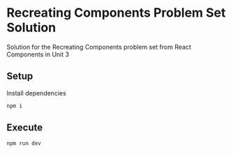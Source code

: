 # Recreating Components Problem Set Solution

Solution for the Recreating Components problem set from React Components in Unit 3

## Setup

Install dependencies

```sh
npm i
```

## Execute

```sh
npm run dev
```